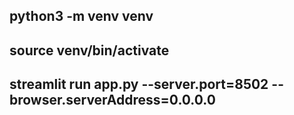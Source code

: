 ## python3 -m venv venv
## source venv/bin/activate
## streamlit run app.py --server.port=8502 --browser.serverAddress=0.0.0.0